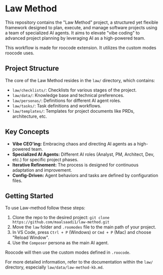 # Law Method

This repository contains the "Law Method" project, a structured yet flexible framework designed to plan, execute, and manage software projects using a team of specialized AI agents. It aims to elevate "vibe coding" to advanced project planning by leveraging AI as a high-powered team.

This workflow is made for roocode extension. It utilizes the custom modes roocode uses.

## Project Structure

The core of the Law Method resides in the `law/` directory, which contains:
- `law/checklists/`: Checklists for various stages of the project.
- `law/data/`: Knowledge base and technical preferences.
- `law/personas/`: Definitions for different AI agent roles.
- `law/tasks/`: Task definitions and workflows.
- `law/templates/`: Templates for project documents like PRDs, architecture, etc.

## Key Concepts

- **Vibe CEO'ing:** Embracing chaos and directing AI agents as a high-powered team.
- **Specialized AI Agents:** Different AI roles (Analyst, PM, Architect, Dev, etc.) for specific project phases.
- **Iterative Refinement:** The process is designed for continuous adaptation and improvement.
- **Config-Driven:** Agent behaviors and tasks are defined by configuration files.

## Getting Started

To use Law-method follow these steps:
1. Clone the repo to the desired project:
   `git clone https://github.com/maalsaadi1/law-method.git`
2. Move the `law` folder and `.roomodes` file to the main path of your project.
3. In VS Code, press `Ctrl + P` (Windows) or `Cmd + P` (Mac) and choose "Reload Window".
4. Use the `Composer` persona as the main AI agent.

Roocode will then use the custom modes defined in `.roocode`.

For more detailed information, refer to the documentation within the `law/` directory, especially `law/data/law-method-kb.md`.
